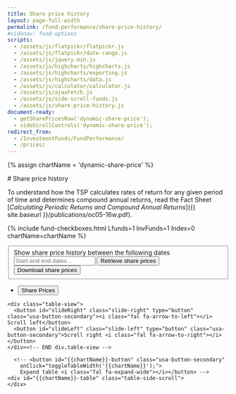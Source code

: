 ```yaml
---
title: Share price history
layout: page-full-width
permalink: /fund-performance/share-price-history/
#sidenav: fund-options
scripts:
  - /assets/js/flatpickr/flatpickr.js
  - /assets/js/flatpickr/date-range.js
  - /assets/js/jquery.min.js
  - /assets/js/highcharts/highcharts.js
  - /assets/js/highcharts/exporting.js
  - /assets/js/highcharts/data.js
  - /assets/js/calculator/calculator.js
  - /assets/js/ajaxFetch.js
  - /assets/js/side-scroll-funds.js
  - /assets/js/share-price-history.js
document-ready:
  - getSharePricesRaw('dynamic-share-price');  
  - sideScrollControls('dynamic-share-price');
redirect_from:
  - /InvestmentFunds/FundPerformance/
  - /prices/
---
```

{% assign chartName = 'dynamic-share-price' %}
<div class="usa-grid centered" markdown="1">
# Share price history

To understand how the TSP calculates rates of return for any given period of time and determines compound annual returns, read the Fact Sheet [_Calculating Periodic Returns and Compound Annual Returns_]({{ site.baseurl }}/publications/oc05-16w.pdf).

{% include fund-checkboxes.html Lfunds=1 InvFunds=1 Index=0 chartName=chartName %}

<section class="date-range">
<form class="share-price-date-range" action="javascript:void(0);">
<fieldset>
<label>
  <div>Show share price history between the following dates</div>
  <input id="fundDates" placeholder="Start and end dates..." class="date-range" />
</label>
<button class="usa-button" onClick="getSharePricesRaw('{{chartName}}');">Retrieve share prices</button>
<button class="usa-button-secondary" onClick='downloadSharePrices();'>
  Download share prices <i class="fal fa-arrow-alt-to-bottom"></i></button>
</fieldset>
</form>
</section>
</div> <!-- end div.usa-grid centered -->

<div id="{{chartName}}-div" class="usa-grid-full usa-layout-docs-main_content">
<div class="usa-width-one-whole" markdown="1">
  <section id="{{chartName}}-section" class="share-price-table">
    <ul class="usa-accordion">
      <li>
        <button class="usa-accordion-button" aria-expanded="true" aria-controls="{{ chartName }}">Share Prices</button>
        <div id="{{ chartName }}" class="usa-accordion-content hc-share-price-chart" aria-hidden="false"></div>
      </li>
    </ul>

    <div class="table-view">
      <button id="slideRight" class="slide-right" type="button" class="usa-button-secondary"><i class="fal fa-arrow-to-left"></i> Scroll left</button>
      <button id="slideLeft" class="slide-left" type="button" class="usa-button-secondary">Scroll right <i class="fal fa-arrow-to-right"></i></button>
    </div><!-- END div.table-view -->

      <!-- <button id="{{chartName}}-button" class="usa-button-secondary"
        onClick="toggleTableWidth('{{chartName}}');">
        Expand table <i class="fal fa-expand-wide"></i></button> -->
    <div id="{{chartName}}-table" class="table-side-scroll">
    </div>
  </section>

</div> <!-- END div.usa-width-one-whole -->
</div> <!-- END div.usa-grid-full -->
